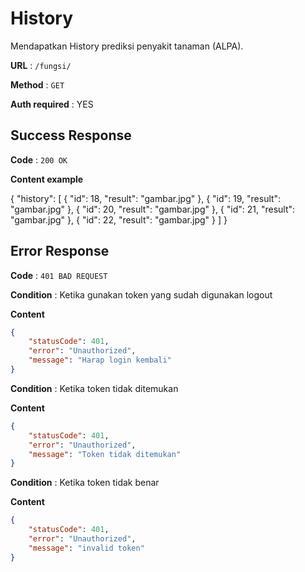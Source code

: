 # History

Mendapatkan History prediksi penyakit tanaman (ALPA).

**URL** : `/fungsi/`

**Method** : `GET`

**Auth required** : YES

## Success Response

**Code** : `200 OK`

**Content example**

{
    "history": [
        {
            "id": 18,
            "result": "gambar.jpg"
        },
        {
            "id": 19,
            "result": "gambar.jpg"
        },
        {
            "id": 20,
            "result": "gambar.jpg"
        },
        {
            "id": 21,
            "result": "gambar.jpg"
        },
        {
            "id": 22,
            "result": "gambar.jpg"
        }
    ]
}

## Error Response

**Code** : `401 BAD REQUEST`

**Condition** : Ketika gunakan token yang sudah digunakan logout

**Content**
```json
{
    "statusCode": 401,
    "error": "Unauthorized",
    "message": "Harap login kembali"
}
```

**Condition** : Ketika token tidak ditemukan

**Content**
```json
{
    "statusCode": 401,
    "error": "Unauthorized",
    "message": "Token tidak ditemukan"
}
```

**Condition** : Ketika token tidak benar

**Content**
```json
{
    "statusCode": 401,
    "error": "Unauthorized",
    "message": "invalid token"
}
```
